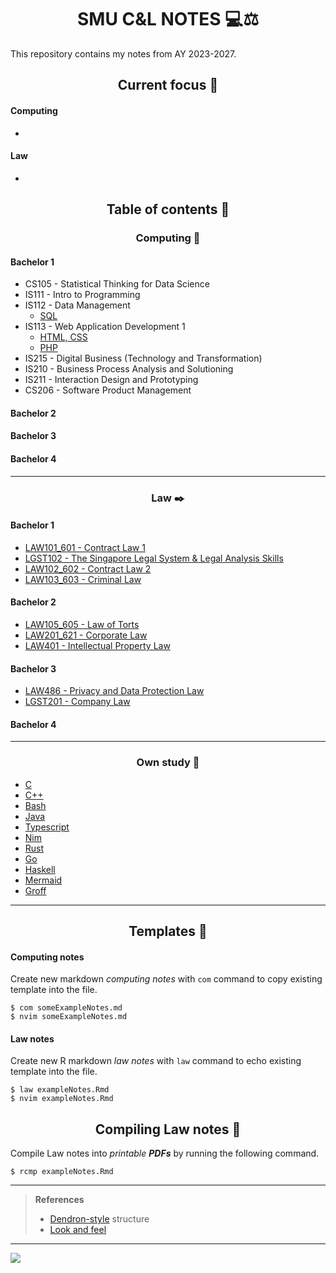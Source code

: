 <h1 align="center">SMU C&L NOTES 💻⚖️</h1>

This repository contains my notes from AY 2023-2027.

<h2 align="center">Current focus 📌</h2>

#### Computing

*

#### Law

*

<h2 align="center">Table of contents 📑</h2>

<h3 align="center">Computing 💽</h3>

<h4>Bachelor 1</h4>

* CS105 - Statistical Thinking for Data Science
* IS111 - Intro to Programming
* IS112 - Data Management
  * [SQL](bach1.IS112.DataMan/bach1.IS112.sql.md)
* IS113 - Web Application Development 1
  * [HTML, CSS](bach1.IS113.WebApp/bach1.IS113.htmlcss.md)
  * [PHP](bach1.IS113.WebApp/bach1.IS113.php.md)
* IS215 - Digital Business (Technology and Transformation)
* IS210 - Business Process Analysis and Solutioning
* IS211 - Interaction Design and Prototyping
* CS206 - Software Product Management

<h4>Bachelor 2</h4>

<h4>Bachelor 3</h4>

<h4>Bachelor 4</h4>

---

<h3 align="center">Law ✒️</h3>

<h4>Bachelor 1</h4>

* [LAW101_601 - Contract Law 1](bach1.law101.Contract1)
* [LGST102 - The Singapore Legal System & Legal Analysis Skills](bach1.lgst102.SGLegalSystem)
* [LAW102_602 - Contract Law 2](bach1.law102.Contract2)
* [LAW103_603 - Criminal Law](bach1.law103.Criminal)

<h4>Bachelor 2</h4>

* [LAW105_605 - Law of Torts](bach2.law105.Tort)
* [LAW201_621 - Corporate Law](bach2.law201.Corporate)
* [LAW401 - Intellectual Property Law](bach2.law401.IPLaw)

<h4>Bachelor 3</h4>

* [LAW486 - Privacy and Data Protection Law](bach3.law486.PrivacyDataProtectLaw)
* [LGST201 - Company Law](bach3.lgst201.CompanyLaw)

<h4>Bachelor 4</h4>

---

<h3 align="center">Own study 🏣</h3>

* [C](ownstudy/ownstudy.C.md)
* [C++](ownstudy/ownstudy.CPP.md)
* [Bash](ownstudy/ownstudy.Bash.md)
* [Java](ownstudy/ownstudy.Java.md)
* [Typescript](ownstudy/ownstudy.Typescript.md)
* [Nim](ownstudy/ownstudy.Nim.md)
* [Rust](ownstudy/ownstudy.Rust.md)
* [Go](ownstudy/ownstudy.Go.md)
* [Haskell](ownstudy/ownstudy.Haskell.md)
* [Mermaid](ownstudy/ownstudy.Markdown.Mermaid.md)
* [Groff](ownstudy/ownstudy.Markdown.Groff.md)

---

<h2 align="center">Templates 🥮</h2>

#### Computing notes

Create new markdown *computing notes* with `com` command to copy existing template into the file.

```console
$ com someExampleNotes.md
$ nvim someExampleNotes.md
```

#### Law notes

Create new R markdown *law notes* with `law` command to echo existing template into the file.

```console
$ law exampleNotes.Rmd
$ nvim exampleNotes.Rmd
```

<h2 align="center">Compiling Law notes 🎌</h2>

Compile Law notes into *printable **PDFs*** by running the following command.

```console
$ rcmp exampleNotes.Rmd
```

---

> **References**
>
> * [Dendron-style]() structure
> * [Look and feel](https://betterprogramming.pub/taking-my-university-course-computer-science-notes-in-latex-7565875fdde7)

---

![](https://user-images.githubusercontent.com/117062305/230006500-b6b862da-7263-4012-88ec-8506328541a5.png)
